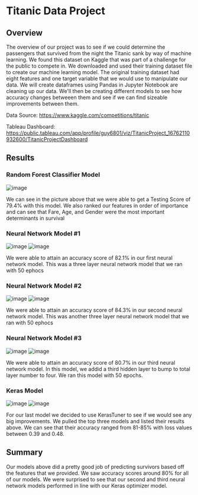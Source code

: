 # Titanic Data Project

## Overview

The overview of our project was to see if we could determine the passengers that survived from the night the Titanic sank by way of machine learning.  We found this dataset on Kaggle that was part of a challenge for the public to compete in. We downloaded and used their training dataset file to create our machine learning model. The original training dataset had eight features and one target variable that we would use to manipulate our data. We will create dataframes using Pandas in Jupyter Notebook are cleaning up our data. We'll then be creating different models to see how accuracy changes betweeen them and see if we can find sizeable improvements between them.

Data Source: https://www.kaggle.com/competitions/titanic 

Tableau Dashboard: https://public.tableau.com/app/profile/guy6801/viz/TitanicProject_16762110932600/TitanicProjectDashboard

## Results

### Random Forest Classifier Model

![image](https://user-images.githubusercontent.com/110848660/217948649-53710a5c-0cc0-440f-960b-e8cc7cf32e34.png)

We can see in the picture above that we were able to get a Testing Score of 79.4% with this model. We also ranked our features in order of importance and can see that Fare, Age, and Gender were the most important determinants in survival

### Neural Network Model #1

![image](https://user-images.githubusercontent.com/110848660/217949089-cbe92fed-6496-4436-9f4c-87e65c63a4ac.png)
![image](https://user-images.githubusercontent.com/110848660/217950867-e1c26bba-51a7-424b-b9b7-241d1ea197d4.png)


We were able to attain an accuracy score of 82.1% in our first neural network model. This was a three layer neural network model that we ran with 50 ephocs

### Neural Network Model #2

![image](https://user-images.githubusercontent.com/110848660/217951330-5899d08a-404e-4d2b-bf5b-6821646b359e.png)
![image](https://user-images.githubusercontent.com/110848660/217951409-288cc858-2642-44a7-8e3f-5b1a58003502.png)

We were able to attain an accuracy score of 84.3% in our second neural network model. This was another three layer neural network model that we ran with 50 ephocs

### Neural Network Model #3 

![image](https://user-images.githubusercontent.com/110848660/217951644-c4ddfe55-78de-4de2-9112-8c686bf6b451.png)
![image](https://user-images.githubusercontent.com/110848660/217951701-c4a77f2f-49a9-4629-9c88-68533ab39977.png)

We were able to attain an accuracy score of 80.7% in our third neural network model. In this model, we addid a third hidden layer to bump to total layer number to four. We ran this model with 50 epochs.

### Keras Model

![image](https://user-images.githubusercontent.com/110848660/217952231-6b4c8ca2-2cc4-4c8e-99aa-393826739410.png)
![image](https://user-images.githubusercontent.com/110848660/217952292-5a5a425e-7fac-4482-affb-6f74cb8cf64d.png)

For our last model we decided to use KerasTuner to see if we would see any big improvements. We pulled the top three models and listed their results above. We can see that their accuracy ranged from 81-85% with loss values between 0.39 and 0.48.

## Summary

Our models above did a pretty good job of predicting survivors based off the features that we provided. We saw accuracy scores around 80% for all of our models. We were surprised to see that our second and third neural network models performed in line with our Keras optimizer model.
